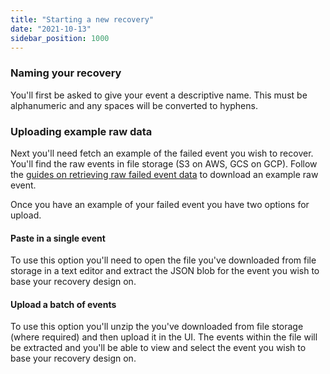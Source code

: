 ```yaml
---
title: "Starting a new recovery"
date: "2021-10-13"
sidebar_position: 1000
---
```


### Naming your recovery

You'll first be asked to give your event a descriptive name. This must be alphanumeric and any spaces will be converted to hyphens.

### Uploading example raw data

Next you'll need fetch an example of the failed event you wish to recover. You'll find the raw events in file storage (S3 on AWS, GCS on GCP). Follow the [guides on retrieving raw failed event data](/docs/migrated/managing-data-quality/failed-events/accessing-failed-events-in-file-storage/) to download an example raw event.

Once you have an example of your failed event you have two options for upload.

#### Paste in a single event

To use this option you'll need to open the file you've downloaded from file storage in a text editor and extract the JSON blob for the event you wish to base your recovery design on.

#### Upload a batch of events

To use this option you'll unzip the you've downloaded from file storage (where required) and then upload it in the UI. The events within the file will be extracted and you'll be able to view and select the event you wish to base your recovery design on.
